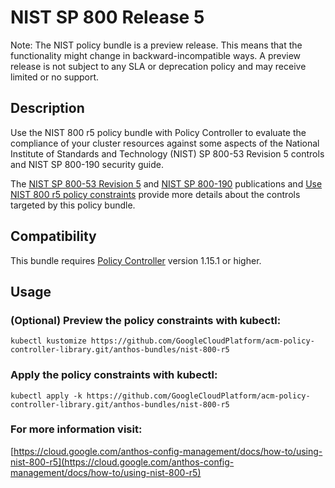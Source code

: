 NIST SP 800 Release 5
==================================================

Note: The NIST policy bundle is a preview release. This means that the functionality might change in backward-incompatible ways. A preview release is not subject to any SLA or deprecation policy and may receive limited or no support.

## Description

Use the NIST 800 r5 policy bundle with Policy Controller to evaluate the compliance of your cluster resources against some aspects of the National Institute of Standards and Technology (NIST) SP 800-53 Revision 5 controls and NIST SP 800-190 security guide.

The [NIST SP 800-53 Revision 5](https://csrc.nist.gov/publications/detail/sp/800-53/rev-5/final) and [NIST SP 800-190](https://nvlpubs.nist.gov/nistpubs/SpecialPublications/NIST.SP.800-190.pdf) publications and [Use NIST 800 r5 policy constraints](https://cloud.google.com/anthos-config-management/docs/how-to/using-nist-800-r5) provide more details about the controls targeted by this policy bundle.

## Compatibility

This bundle requires [Policy Controller](https://cloud.google.com/anthos-config-management/docs/concepts/policy-controller) version 1.15.1 or higher.

## Usage

### (Optional) Preview the policy constraints with kubectl:
```shell
kubectl kustomize https://github.com/GoogleCloudPlatform/acm-policy-controller-library.git/anthos-bundles/nist-800-r5
```

### Apply the policy constraints with kubectl:
```shell
kubectl apply -k https://github.com/GoogleCloudPlatform/acm-policy-controller-library.git/anthos-bundles/nist-800-r5
```

### For more information visit:
[https://cloud.google.com/anthos-config-management/docs/how-to/using-nist-800-r5](https://cloud.google.com/anthos-config-management/docs/how-to/using-nist-800-r5)
